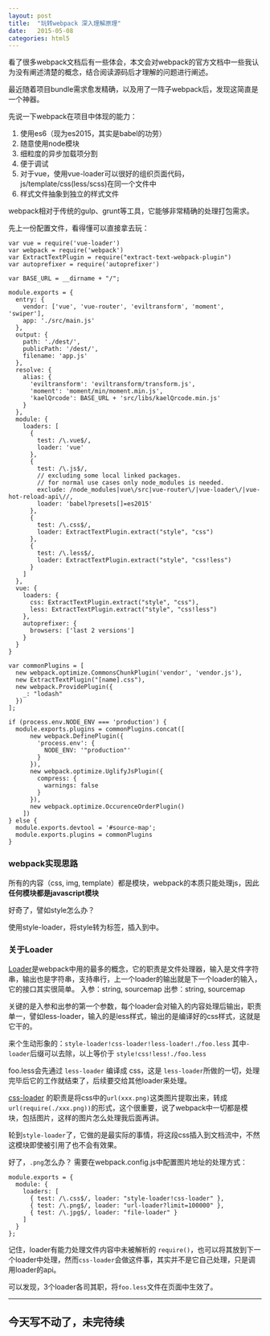 ```yaml
---
layout: post
title:  "玩转webpack 深入理解原理"
date:   2015-05-08
categories: html5
---
```


看了很多webpack文档后有一些体会，本文会对webpack的官方文档中一些我认为没有阐述清楚的概念，结合阅读源码后才理解的问题进行阐述。

最近随着项目bundle需求愈发精确，以及用了一阵子webpack后，发现这简直是一个神器。

先说一下webpack在项目中体现的能力：

1. 使用es6（现为es2015，其实是babel的功劳）
2. 随意使用node模块
3. 细粒度的异步加载项分割
4. 便于调试
5. 对于vue，使用vue-loader可以很好的组织页面代码，js/template/css(less/scss)在同一个文件中
6. 样式文件抽象到独立的样式文件

webpack相对于传统的gulp、grunt等工具，它能够非常精确的处理打包需求。

先上一份配置文件，看得懂可以直接拿去玩：

```
var vue = require('vue-loader')
var webpack = require('webpack')
var ExtractTextPlugin = require("extract-text-webpack-plugin")
var autoprefixer = require('autoprefixer')

var BASE_URL = __dirname + "/";

module.exports = {
  entry: {
    vendor: ['vue', 'vue-router', 'eviltransform', 'moment', 'swiper'],
    app: './src/main.js'
  },
  output: {
    path: './dest/',
    publicPath: '/dest/',
    filename: 'app.js'
  },
  resolve: {
    alias: {
      'eviltransform': 'eviltransform/transform.js',
      'moment': 'moment/min/moment.min.js',
      'kaelQrcode': BASE_URL + 'src/libs/kaelQrcode.min.js'
    }
  },
  module: {
    loaders: [
      {
        test: /\.vue$/,
        loader: 'vue'
      },
      {
        test: /\.js$/,
        // excluding some local linked packages.
        // for normal use cases only node_modules is needed.
        exclude: /node_modules|vue\/src|vue-router\/|vue-loader\/|vue-hot-reload-api\//,
        loader: 'babel?presets[]=es2015'
      },
      {
        test: /\.css$/,
        loader: ExtractTextPlugin.extract("style", "css")
      },
      {
        test: /\.less$/,
        loader: ExtractTextPlugin.extract("style", "css!less")
      }
    ]
  },
  vue: {
    loaders: {
      css: ExtractTextPlugin.extract("style", "css"),
      less: ExtractTextPlugin.extract("style", "css!less")
    },
    autoprefixer: {
      browsers: ['last 2 versions']
    }
  }
}

var commonPlugins = [
  new webpack.optimize.CommonsChunkPlugin('vendor', 'vendor.js'),
  new ExtractTextPlugin("[name].css"),
  new webpack.ProvidePlugin({
    _: "lodash"
  })
];

if (process.env.NODE_ENV === 'production') {
  module.exports.plugins = commonPlugins.concat([
      new webpack.DefinePlugin({
        'process.env': {
          NODE_ENV: '"production"'
        }
      }),
      new webpack.optimize.UglifyJsPlugin({
        compress: {
          warnings: false
        }
      }),
      new webpack.optimize.OccurenceOrderPlugin()
    ])
} else {
  module.exports.devtool = '#source-map';
  module.exports.plugins = commonPlugins
}
```


### webpack实现思路
所有的内容（css, img, template）都是模块，webpack的本质只能处理js，因此**任何模块都是javascript模块**

好奇了，譬如style怎么办？

使用style-loader，将style转为<style></style>标签，插入到<head/>中。


### 关于Loader
[Loader](http://webpack.github.io/docs/using-loaders.html)是webpack中用的最多的概念，它的职责是文件处理器，输入是文件字符串，输出也是字符串，支持串行，上一个loader的输出就是下一个loader的输入，它的接口其实很简单。
入参：string, sourcemap
出参：string, sourcemap

关键的是入参和出参的第一个参数，每个loader会对输入的内容处理后输出，职责单一，譬如less-loader，输入的是less样式，输出的是编译好的css样式，这就是它干的。

来个生动形象的：`style-loader!css-loader!less-loader!./foo.less`
其中`-loader`后缀可以去除，以上等价于 `style!css!less!./foo.less`

foo.less会先通过 `less-loader` 编译成 css，这是 `less-loader`所做的一切，处理完毕后它的工作就结束了，后续要交给其他loader来处理。

[css-loader](https://github.com/webpack/css-loader) 的职责是将css中的`url(xxx.png)`这类图片提取出来，转成
`url(require(./xxx.png))`的形式，这个很重要，说了webpack中一切都是模块，包括图片，这样的图片怎么处理我后面再讲。

轮到`style-loader`了，它做的是最实际的事情，将这段css插入到文档流中，不然这模块即使被引用了也不会有效果。

好了，`.png`怎么办？
需要在webpack.config.js中配置图片地址的处理方式：
```
module.exports = {
  module: {
    loaders: [
      { test: /\.css$/, loader: "style-loader!css-loader" },
      { test: /\.png$/, loader: "url-loader?limit=100000" },
      { test: /\.jpg$/, loader: "file-loader" }
    ]
  }
};
```
记住，loader有能力处理文件内容中未被解析的 `require()`，也可以将其放到下一个loader中处理，然而`css-loader`会做这件事，其实并不是它自己处理，只是调用loader的api。

可以发现，3个loader各司其职，将`foo.less`文件在页面中生效了。

---

## 今天写不动了，未完待续
